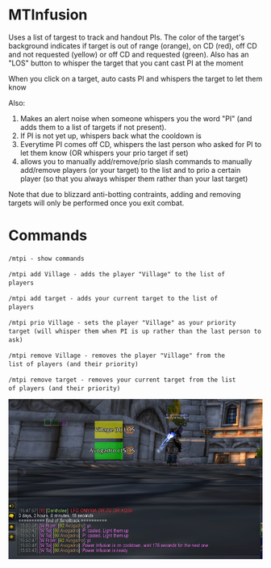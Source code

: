 # MTInfusion

Uses a list of targest to track and handout PIs. The color of the target's background indicates if target is out of range (orange), on CD (red), off CD and not requested (yellow) or off CD and requested (green). Also has an "LOS" button to whisper the target that you cant cast PI at the moment 

When you click on a target, auto casts PI and whispers the target to let them know

Also:
1. Makes an alert noise when someone whispers you the word "PI" (and adds them to a list of targets if not present).
2. If PI is not yet up, whispers back what the cooldown is
3. Everytime PI comes off CD, whispers the last person who asked for PI to let them know (OR whispers your prio target if set)
4. allows you to manually add/remove/prio slash commands to manually add/remove players (or your target) to the list and to prio a certain player (so that you always whisper them rather than your last target)

Note that due to blizzard anti-botting contraints, adding and removing targets will only be performed once you exit combat.


# Commands
 <code>/mtpi - show commands</code>
 
 
 
 <code>/mtpi add Village - adds the player "Village" to the list of players </code>
 
 <code>/mtpi add target - adds your current target to the list of players </code>



 <code>/mtpi prio Village - sets the player "Village" as your priority target (will whisper them when PI is up rather than the last person to ask)</code>



 <code>/mtpi remove Village - removes the player "Village" from the list of players (and their priority) </code>
 
 <code>/mtpi remove target - removes your current target from the list of players (and their priority) </code>



![Screenshot](https://github.com/mtoebes/MTInfusion/blob/master/mtinfusion.png)
